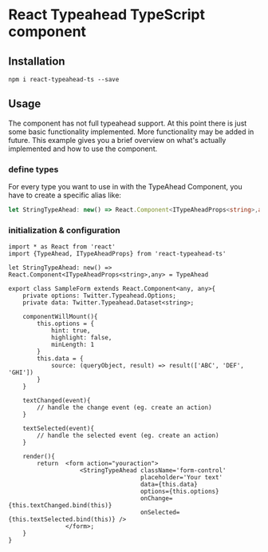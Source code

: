 # React Typeahead TypeScript component

## Installation
`npm i react-typeahead-ts --save`

## Usage
The component has not full typeahead support. At this point there is just some basic functionality implemented. More functionality may be added in future.
This example gives you a brief overview on what's actually implemented and how to use the component.

### define types
For every type you want to use in with the TypeAhead Component, you have to create a specific alias like:

```ts
let StringTypeAhead: new() => React.Component<ITypeAheadProps<string>,any> = TypeAhead
```

### initialization & configuration

```tsx
import * as React from 'react'
import {TypeAhead, ITypeAheadProps} from 'react-typeahead-ts'

let StringTypeAhead: new() => React.Component<ITypeAheadProps<string>,any> = TypeAhead

export class SampleForm extends React.Component<any, any>{
    private options: Twitter.Typeahead.Options;
    private data: Twitter.Typeahead.Dataset<string>;

    componentWillMount(){
        this.options = {
            hint: true,
            highlight: false,
            minLength: 1
        }
        this.data = {
            source: (queryObject, result) => result(['ABC', 'DEF', 'GHI'])
        }
    }

    textChanged(event){
        // handle the change event (eg. create an action)
    }

    textSelected(event){
        // handle the selected event (eg. create an action)
    }

    render(){
        return  <form action="youraction">
                    <StringTypeAhead className='form-control'
                                     placeholder='Your text'
                                     data={this.data} 
                                     options={this.options} 
                                     onChange={this.textChanged.bind(this)} 
                                     onSelected={this.textSelected.bind(this)} />
                </form>;
    }
}
```